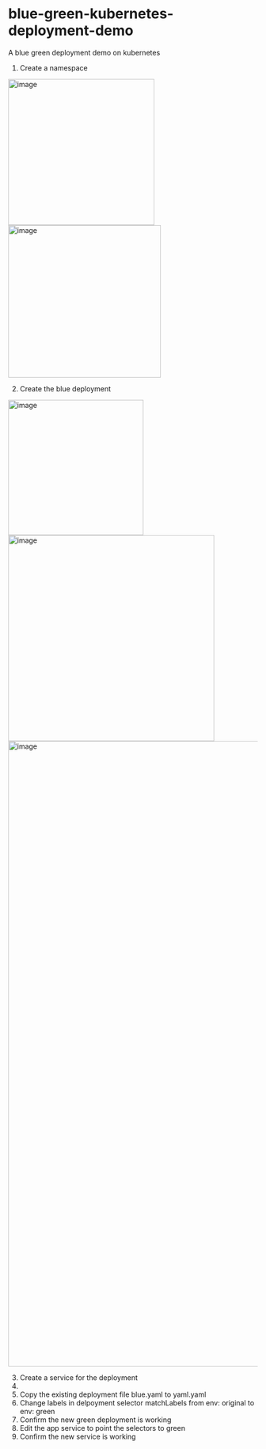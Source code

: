 # blue-green-kubernetes-deployment-demo
A blue green deployment demo on kubernetes
1. Create a namespace
<img width="295" alt="image" src="https://user-images.githubusercontent.com/49971693/164511296-a3ac799a-c6fa-4715-a19d-a9cd15b74742.png">
<img width="308" alt="image" src="https://user-images.githubusercontent.com/49971693/164511515-535a5a03-cfe6-4e4e-b942-5dddb6214b0e.png">

2. Create the blue deployment
<img width="273" alt="image" src="https://user-images.githubusercontent.com/49971693/164511414-94145160-dfb0-42ff-9fbe-99338f4f2267.png">
<img width="416" alt="image" src="https://user-images.githubusercontent.com/49971693/164511545-1fea16d5-d646-4142-9f60-8919c7c29bed.png">
<img width="1263" alt="image" src="https://user-images.githubusercontent.com/49971693/164511569-195e8856-1916-4c62-9158-ba13b317cee8.png">

3. Create a service for the deployment
4. 
5. Copy the existing deployment file blue.yaml to yaml.yaml
6. Change labels in delpoyment selector matchLabels from env: original to env: green
7. Confirm the new green deployment is working
8. Edit the app service to point the selectors to green
9. Confirm the new service is working
